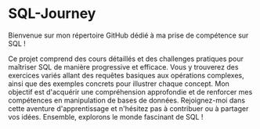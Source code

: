 # SQL-Journey

Bienvenue sur mon répertoire GitHub dédié à ma prise de compétence sur SQL ! 

Ce projet comprend des cours détaillés et des challenges pratiques pour maîtriser SQL de manière progressive et efficace. 
Vous y trouverez des exercices variés allant des requêtes basiques aux opérations complexes, ainsi que des exemples concrets pour illustrer chaque concept. 
Mon objectif est d'acquérir une compréhension approfondie et de renforcer mes compétences en manipulation de bases de données. 
Rejoignez-moi dans cette aventure d'apprentissage et n'hésitez pas à contribuer ou à partager vos idées. 
Ensemble, explorons le monde fascinant de SQL !
